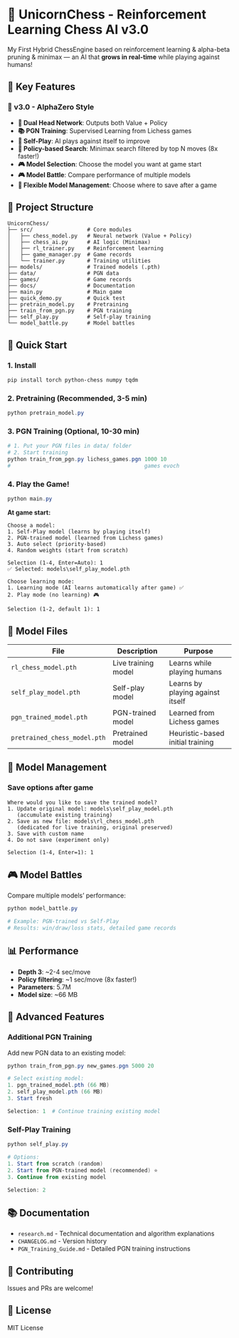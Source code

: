 # 🤖 UnicornChess - Reinforcement Learning Chess AI v3.0

My First Hybrid ChessEngine based on reinforcement learning & alpha-beta pruning & minimax — an AI that **grows in real-time** while playing against humans!

## 🌟 Key Features

### 🚀 v3.0 - AlphaZero Style

* **🧠 Dual Head Network**: Outputs both Value + Policy
* **📚 PGN Training**: Supervised Learning from Lichess games
* **🔄 Self-Play**: AI plays against itself to improve
* **🎯 Policy-based Search**: Minimax search filtered by top N moves (8x faster!)
* **🎮 Model Selection**: Choose the model you want at game start
* **🎮 Model Battle**: Compare performance of multiple models
* **💾 Flexible Model Management**: Choose where to save after a game

## 📂 Project Structure

```
UnicornChess/
├── src/                 # Core modules
│   ├── chess_model.py   # Neural network (Value + Policy)
│   ├── chess_ai.py      # AI logic (Minimax)
│   ├── rl_trainer.py    # Reinforcement learning
│   ├── game_manager.py  # Game records
│   └── trainer.py       # Training utilities
├── models/              # Trained models (.pth)
├── data/                # PGN data
├── games/               # Game records
├── docs/                # Documentation
├── main.py              # Main game
├── quick_demo.py        # Quick test
├── pretrain_model.py    # Pretraining
├── train_from_pgn.py    # PGN training
├── self_play.py         # Self-play training
└── model_battle.py      # Model battles
```

## 🚀 Quick Start

### 1. Install

```powershell
pip install torch python-chess numpy tqdm
```

### 2. Pretraining (Recommended, 3-5 min)

```powershell
python pretrain_model.py
```

### 3. PGN Training (Optional, 10-30 min)

```powershell
# 1. Put your PGN files in data/ folder
# 2. Start training
python train_from_pgn.py lichess_games.pgn 1000 10
#                                          games evoch
```

### 4. Play the Game!

```powershell
python main.py
```

**At game start:**

```
Choose a model:
1. Self-Play model (learns by playing itself)
2. PGN-trained model (learned from Lichess games)
3. Auto select (priority-based)
4. Random weights (start from scratch)

Selection (1-4, Enter=Auto): 1
✅ Selected: models\self_play_model.pth

Choose learning mode:
1. Learning mode (AI learns automatically after game) ✅
2. Play mode (no learning) 🎮

Selection (1-2, default 1): 1
```

## 🎯 Model Files

| File                         | Description         | Purpose                          |
| ---------------------------- | ------------------- | -------------------------------- |
| `rl_chess_model.pth`         | Live training model | Learns while playing humans      |
| `self_play_model.pth`        | Self-play model     | Learns by playing against itself |
| `pgn_trained_model.pth`      | PGN-trained model   | Learned from Lichess games       |
| `pretrained_chess_model.pth` | Pretrained model    | Heuristic-based initial training |

## 💾 Model Management

### Save options after game

```
Where would you like to save the trained model?
1. Update original model: models\self_play_model.pth
   (accumulate existing training)
2. Save as new file: models\rl_chess_model.pth
   (dedicated for live training, original preserved)
3. Save with custom name
4. Do not save (experiment only)

Selection (1-4, Enter=1): 1
```

## 🎮 Model Battles

Compare multiple models’ performance:

```powershell
python model_battle.py

# Example: PGN-trained vs Self-Play
# Results: win/draw/loss stats, detailed game records
```

## 📊 Performance

* **Depth 3**: ~2-4 sec/move
* **Policy filtering**: ~1 sec/move (8x faster!)
* **Parameters**: 5.7M
* **Model size**: ~66 MB

## 🔧 Advanced Features

### Additional PGN Training

Add new PGN data to an existing model:

```powershell
python train_from_pgn.py new_games.pgn 5000 20

# Select existing model:
1. pgn_trained_model.pth (66 MB)
2. self_play_model.pth (66 MB)
3. Start fresh

Selection: 1  # Continue training existing model
```

### Self-Play Training

```powershell
python self_play.py

# Options:
1. Start from scratch (random)
2. Start from PGN-trained model (recommended) ⭐
3. Continue from existing model

Selection: 2
```

## 📚 Documentation

* `research.md` - Technical documentation and algorithm explanations
* `CHANGELOG.md` - Version history
* `PGN_Training_Guide.md` - Detailed PGN training instructions

## 🤝 Contributing

Issues and PRs are welcome!

## 📄 License

MIT License

